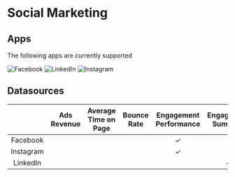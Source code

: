 # Social Marketing

## Apps

The following apps are currently supported

<img src="/images/apps/facebook/icon.svg" alt="Facebook" class="app-logo" />
<img src="/images/apps/linkedin/icon.svg" alt="LinkedIn" class="app-logo" />
<img src="/images/apps/instagram/icon.svg" alt="Instagram" class="app-logo" />

## Datasources

|                  | Ads Revenue | Average Time on Page | Bounce Rate | Engagement Performance | Engagement Summary | Exit Rate | Overall Impressions | Page Fans | Posts & Impressions | Source of Visitors | Total Page Views | Views to Actions |
|:-:|:-------------:|:----------------------:|:-------------:|:------------------------:|:--------------------:|:----------:|:---------------------:|:-----------:|:---------------------:|:--------------------:|:------------------:|:------------------:|
| Facebook         |             |                      |             | ✓                     |                    |           | ✓                  | ✓        |                     |                    |                  | ✓               |
| Instagram        |             |                      |             | ✓                     |                    |           |                     |           | ✓                  |                    |                  | ✓               |
| LinkedIn         |             |                      |             |                        | ✓                 |           |                     | ✓        | ✓                  |                    |                  |                  |
